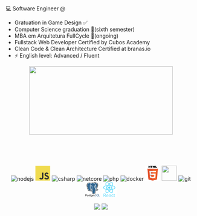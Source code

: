 💻 Software Engineer @ 

- Gratuation in Game Design ✅
- Computer Science graduation 🔁(sixth semester)
- MBA em Arquitetura FullCycle 🔁(ongoing)
- Fullstack Web Developer Certified by Cubos Academy
- Clean Code & Clean Architecture Certified at branas.io
- ⚡ English level: Advanced / Fluent

<div align="center">
<img height="180em" width="380em" src="https://github-readme-stats.vercel.app/api/top-langs/?username=mikedpsm&layout=compact&langs_count=7&theme=dracula"/>
</div>

<br><br><br>

<div align="center">
  <p> 
    <img src="https://cdn.jsdelivr.net/gh/devicons/devicon/icons/nodejs/nodejs-plain.svg" alt="nodejs" width="40" height="40"/> 
    <img src="https://raw.githubusercontent.com/devicons/devicon/master/icons/javascript/javascript-original.svg" alt="javascript" width="40" height="40"/>
    <img src="https://cdn.jsdelivr.net/gh/devicons/devicon/icons/csharp/csharp-original.svg" alt="csharp" width="40" height="40"/>
    <img src="https://cdn.jsdelivr.net/gh/devicons/devicon/icons/dotnetcore/dotnetcore-original.svg" alt="netcore" width="40" height="40"/>
    <img src="https://cdn.jsdelivr.net/gh/devicons/devicon/icons/php/php-original.svg" alt="php" width="40" height="40"/>
    <img src="https://cdn.jsdelivr.net/gh/devicons/devicon/icons/docker/docker-original-wordmark.svg" alt="docker" width="40" height="40"/>
    <img src="https://raw.githubusercontent.com/devicons/devicon/master/icons/html5/html5-original-wordmark.svg" alt="html5" width="40" height="40"/> 
     <img src="https://cdn.jsdelivr.net/gh/devicons/devicon/icons/css3/css3-original.svg" width="40" height="40"/>
    <img src="https://www.vectorlogo.zone/logos/git-scm/git-scm-icon.svg" alt="git" width="40" height="40"/>
    <img src="https://raw.githubusercontent.com/devicons/devicon/master/icons/postgresql/postgresql-original-wordmark.svg" alt="postgresql" width="40" height="40"/>
    <img src="https://raw.githubusercontent.com/devicons/devicon/master/icons/react/react-original-wordmark.svg" alt="react" width="40" height="40"/>
  </p>
</div>

<div align="center"> 
  <a href = "mailto:maicondpsm@gmail.com"><img src="https://img.shields.io/badge/-Gmail-%23333?style=for-the-badge&logo=gmail&logoColor=white" target="_blank"></a>
  <a href="https://www.linkedin.com/in/mikedpsm" target="_blank"><img src="https://img.shields.io/badge/-LinkedIn-%230077B5?style=for-the-badge&logo=linkedin&logoColor=white" target="_blank"></a> 
</div>
